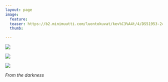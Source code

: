```yaml
---
layout: page
image:
  feature:
  teaser: https://b2.minimuutti.com/luontokuvat/kev%C3%A4t/4/DS51953-245px.jpg
  thumb:

---
```


![](https://b2.minimuutti.com/luontokuvat/kev%C3%A4t/4/DS51956-800px.jpg)

![](https://b2.minimuutti.com/luontokuvat/kev%C3%A4t/4/DS51962-800px.jpg)

![](https://b2.minimuutti.com/luontokuvat/kev%C3%A4t/4/DS51953-800px.jpg)

*From the darkness*
